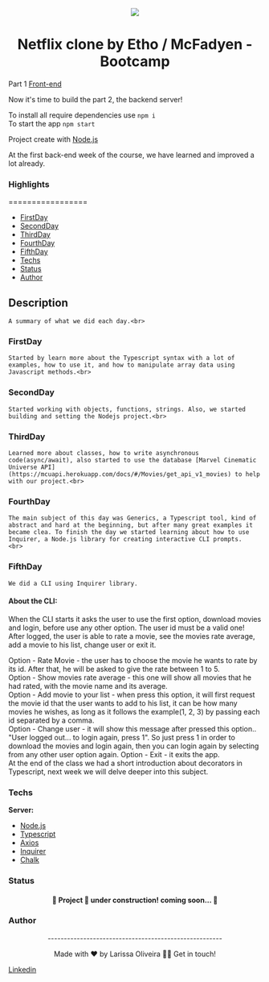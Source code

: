 <p align="center">
  <img src="https://user-images.githubusercontent.com/82476805/171954276-4b4a2bc8-07b6-45a5-8919-29d6b8da7f38.png" />
</p>

<h1 align="center"> Netflix clone by Etho / McFadyen - Bootcamp </h1>

Part 1 [Front-end](https://github.com/larissakoliveira/netflix-react-desktop)

Now it's time to build the part 2, the backend server!

To install all require dependencies use ```npm i```
<br>
To start the app ```npm start```<br>

Project create with [Node.js](https://nodejs.org/en/docs/)

At the first back-end week of the course, we have learned and improved a lot already.

### Highlights
=================

   * [FirstDay](#FirstDay)
   * [SecondDay](#SecondDay)
   * [ThirdDay](#ThirdDay)
   * [FourthDay](#FourthDay)
   * [FifthDay](#FifthDay)
   * [Techs](#Techs)
   * [Status](#Status)
   * [Author](#Author)

## Description
	A summary of what we did each day.<br>

### FirstDay
	Started by learn more about the Typescript syntax with a lot of examples, how to use it, and how to manipulate array data using Javascript methods.<br>
	
### SecondDay
	Started working with objects, functions, strings. Also, we started building and setting the Nodejs project.<br>

### ThirdDay
	Learned more about classes, how to write asynchronous code(async/await), also started to use the database [Marvel Cinematic Universe API](https://mcuapi.herokuapp.com/docs/#/Movies/get_api_v1_movies) to help with our project.<br>

### FourthDay
	The main subject of this day was Generics, a Typescript tool, kind of abstract and hard at the beginning, but after many great examples it became clea. To finish the day we started learning about how to use Inquirer, a Node.js library for creating interactive CLI prompts.  <br>

### FifthDay
	We did a CLI using Inquirer library.
#### About the CLI:
When the CLI starts it asks the user to use the first option, download movies and login, before use any other option. The user id must be a valid one! After logged, the user is able to rate a movie, see the movies rate average, add a movie to his list, change user or exit it. <br>

Option - Rate Movie - the user has to choose the movie he wants to rate by its id. After that, he will be asked to give the rate between 1 to 5.
<br>
Option - Show movies rate average - this one will show all movies that he had rated, with the movie name and its average.
<br>
Option - Add movie to your list - when press this option, it will first request the movie id that the user wants to add to his list, it can be how many movies he wishes, as long as it follows the example(1, 2, 3) by passing each id separated by a comma.
<br>
Option - Change user - it will show this message after pressed this option.. "User logged out... to login again, press 1". So just press 1 in order to download the movies and login again, then you can login again by selecting from any other user option again.
Option - Exit - it exits the app.
<br>
At the end of the class we had a short introduction about decorators in Typescript, next week we will delve deeper into this subject. <br>

### Techs

**Server:** 
   * [Node.js](https://nodejs.org/en/docs/)
   * [Typescript](https://www.typescriptlang.org/docs/)
   * [Axios](https://axios-http.com/docs/intro)
   * [Inquirer](https://www.npmjs.com/package/inquirer)
   * [Chalk](https://github.com/chalk/chalk)


### Status
 
 <h4 align="center"> 
	🚧  Project 🚀 under construction! coming soon...  🚧
</h4>

### Author
<p align="center">------------------------------------------------------</p>
<p align="center">Made with ❤️ by Larissa Oliveira 👋🏽 Get in touch!</p>

<a  align="center" target="_blank" href="https://www.linkedin.com/in/larissakoliveira/"> Linkedin 
	
</a>
